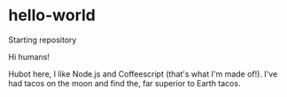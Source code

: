 # hello-world
Starting repository

Hi humans!

Hubot here, I like Node.js and Coffeescript (that's what I'm made of!).
I've had tacos on the moon and find the, far superior to Earth tacos.
